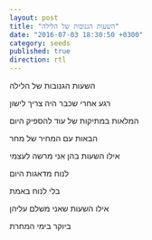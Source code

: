 ```yaml
---
layout: post
title: "השעות הגנובות של הלילה"
date: "2016-07-03 18:30:50 +0300"
category: seeds
published: true
direction: rtl
---
```

השעות הגנובות של הלילה

רגע אחרי שכבר היה צריך לישון

המלאות במתיקות של עוד להספיק היום

הבאות עם המחיר של מחר

אילו השעות בהן אני מרשה לעצמי

לנוח מדאגות היום

בלי לנוח באמת

אילו השעות שאני משלם עליהן

ביוקר בימי המחרת
